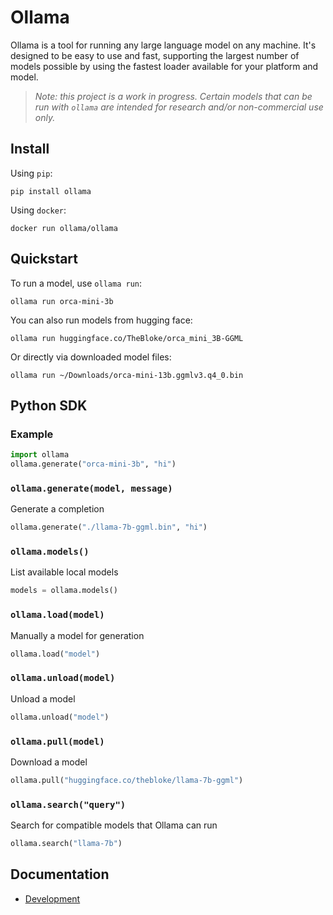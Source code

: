 # Ollama

Ollama is a tool for running any large language model on any machine. It's designed to be easy to use and fast, supporting the largest number of models possible by using the fastest loader available for your platform and model.

> _Note: this project is a work in progress. Certain models that can be run with `ollama` are intended for research and/or non-commercial use only._

## Install

Using `pip`:

```
pip install ollama
```

Using `docker`:

```
docker run ollama/ollama
```

## Quickstart

To run a model, use `ollama run`:

```
ollama run orca-mini-3b
```

You can also run models from hugging face:

```
ollama run huggingface.co/TheBloke/orca_mini_3B-GGML
```

Or directly via downloaded model files:

```
ollama run ~/Downloads/orca-mini-13b.ggmlv3.q4_0.bin
```

## Python SDK

### Example

```python
import ollama
ollama.generate("orca-mini-3b", "hi")
```

### `ollama.generate(model, message)`

Generate a completion

```python
ollama.generate("./llama-7b-ggml.bin", "hi")
```

### `ollama.models()`

List available local models

```python
models = ollama.models()
```

### `ollama.load(model)`

Manually a model for generation

```python
ollama.load("model")
```

### `ollama.unload(model)`

Unload a model

```python
ollama.unload("model")
```

### `ollama.pull(model)`

Download a model

```python
ollama.pull("huggingface.co/thebloke/llama-7b-ggml")
```

### `ollama.search("query")`

Search for compatible models that Ollama can run

```python
ollama.search("llama-7b")
```

## Documentation

- [Development](docs/development.md)
